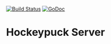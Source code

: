[![Build Status](https://travis-ci.org/hockeypuck/server.svg?branch=master)](https://travis-ci.org/hockeypuck/server)
[![GoDoc](https://godoc.org/gopkg.in/hockeypuck/server.v2-unstable?status.svg)](https://godoc.org/gopkg.in/hockeypuck/server.v2-unstable)

# Hockeypuck Server

